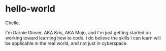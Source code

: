 # hello-world

Chello.

I'm Darnie Glover, AKA Kris, AKA Mojo, and I'm just getting started on working toward learning how to code.  I do believe the skills I can learn will be applicable in the real world, and not just in cyberspace.
